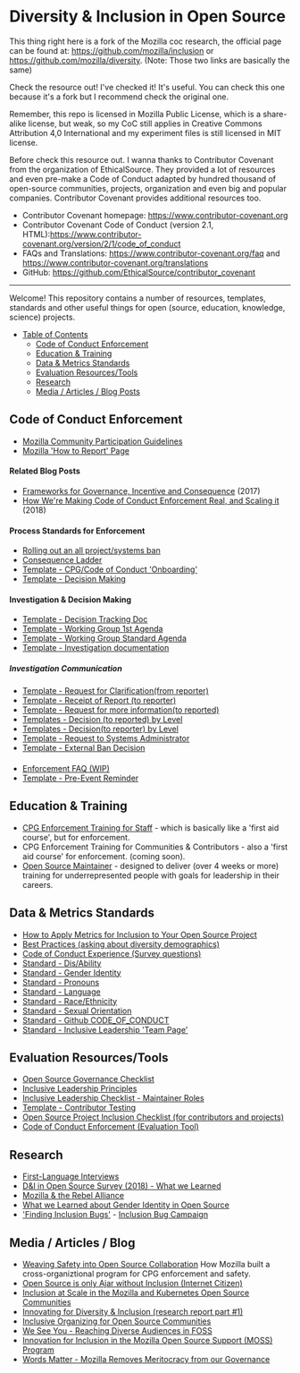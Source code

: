 # Diversity & Inclusion in Open Source

This thing right here is a fork of the Mozilla coc research, the official page can be found at: https://github.com/mozilla/inclusion or https://github.com/mozilla/diversity.
(Note: Those two links are basically the same)

Check the resource out! I've checked it! It's useful. You can check this one because it's a fork but I recommend check the original one.

Remember, this repo is licensed in Mozilla Public License, which is a share-alike license, but weak, so my CoC still applies in Creative Commons Attribution 4,0 International and my experiment files is still licensed in MIT license.

Before check this resource out. I wanna thanks to Contributor Covenant from the organization of EthicalSource. They provided a lot of resources and even pre-make a Code of Conduct adapted by hundred thousand of open-source communities, projects, organization and even big and popular companies.
Contributor Covenant provides additional resources too.
- Contributor Covenant homepage: https://www.contributor-covenant.org
- Contributor Covenant Code of Conduct (version 2.1, HTML):https://www.contributor-covenant.org/version/2/1/code_of_conduct
- FAQs and Translations: https://www.contributor-covenant.org/faq and https://www.contributor-covenant.org/translations
- GitHub: https://github.com/EthicalSource/contributor_covenant
________________________________________________________________________________________
Welcome!  This repository contains a number of resources, templates, standards and other useful things for open (source, education, knowledge, science) projects.  

   * [Table of Contents](#diversity--inclusion-in-open-source)
      * [Code of Conduct  Enforcement](#code-of-conduct--enforcement)
      * [Education &amp; Training](#education--training)
      * [Data &amp; Metrics Standards](#data--metrics-standards)
      * [Evaluation Resources/Tools](#evaluation-resourcestools)
      * [Research](#research)
      * [Media / Articles / Blog Posts](#media--articles--blog)

## Code of Conduct  Enforcement

* [Mozilla Community Participation Guidelines](https://www.mozilla.org/en-US/about/governance/policies/participation/)
* [Mozilla 'How to Report' Page](https://www.mozilla.org/en-US/about/governance/policies/participation/reporting/)

#### Related Blog Posts

* [Frameworks for Governance, Incentive and Consequence](https://medium.com/mozilla-open-innovation/frameworks-for-governance-incentive-and-consequence-in-foss-e1de6c091bdc) (2017)
* [How We're Making Code of Conduct Enforcement Real, and Scaling it](https://medium.com/mozilla-open-innovation/how-were-making-code-of-conduct-enforcement-real-and-scaling-it-3e382cf94415) (2018)

#### Process Standards for Enforcement
* [Rolling out an all project/systems ban](https://github.com/GitHub-Creeper/resources-for-coc/blob/master/code-of-conduct-enforcement/process_documentation/community/ban-rollout.md)
* [Consequence Ladder](https://github.com/GitHub-Creeper/resources-for-coc/blob/master/code-of-conduct-enforcement/consequence-ladder.md)
* [Template - CPG/Code of Conduct 'Onboarding'](https://github.com/GitHub-Creeper/resources-for-coc/blob/master/code-of-conduct-enforcement/cpg-onboarding.md)
* [Template - Decision Making](https://github.com/GitHub-Creeper/resources-for-coc/blob/master/code-of-conduct-enforcement/investigation/working-group/role-groups.md)

#### Investigation & Decision Making
* [Template - Decision Tracking Doc](https://github.com/GitHub-Creeper/resources-for-coc/blob/master/code-of-conduct-enforcement/investigation/working-group/decision.md)
* [Template - Working Group 1st Agenda](https://github.com/GitHub-Creeper/resources-for-coc/blob/master/code-of-conduct-enforcement/investigation/working-group/working-group-first-agenda.md)
* [Template - Working Group Standard Agenda](https://github.com/GitHub-Creeper/resources-for-coc/blob/master/code-of-conduct-enforcement/investigation/working-group/working-group-standard-agenda.md)
* [Template - Investigation documentation](https://github.com/GitHub-Creeper/resources-for-coc/blob/master/code-of-conduct-enforcement/investigation/working-group/incident-investigation-template.md)

##### Investigation Communication
* [Template - Request for Clarification(from reporter)](https://github.com/GitHub-Creeper/resources-for-coc/blob/master/code-of-conduct-enforcement/triage/communications/more-information.md)
* [Template - Receipt of Report (to reporter)](https://github.com/GitHub-Creeper/resources-for-coc/blob/master/code-of-conduct-enforcement/investigation/communication/reporter-investigation-started.md)
* [Template - Request for more information(to reported)](https://github.com/GitHub-Creeper/resources-for-coc/blob/master/code-of-conduct-enforcement/investigation/communication/reported-request-for-clarification.md)
* [Templates - Decision (to reported) by Level](https://github.com/GitHub-Creeper/resources-for-coc/tree/master/code-of-conduct-enforcement/decisions/communication/decision-comms/reported)
* [Templates - Decision(to reporter) by Level](https://github.com/GitHub-Creeper/resources-for-coc/tree/master/code-of-conduct-enforcement/decisions/communication/decision-comms/reporter)
* [Template - Request to Systems Administrator](https://github.com/GitHub-Creeper/resources-for-coc/blob/master/code-of-conduct-enforcement/decisions/communication/decision-comms/systems/level-7.md)
* [Template - External Ban Decision](https://github.com/GitHub-Creeper/resources-for-coc/blob/master/code-of-conduct-enforcement/decisions/communication/decision-comms/reported/decision-matrix-ban.md)

#### 

* [Enforcement FAQ (WIP)](https://github.com/GitHub-Creeper/resources-for-coc/blob/master/code-of-conduct-enforcement/decisions/communication/community_comms/FAQ%20-%20Contributor.md)
* [Template - Pre-Event Reminder](https://github.com/GitHub-Creeper/resources-for-coc/blob/master/code-of-conduct-events/comms/mozillians-pre-event-reminder.md)


## Education & Training

* [CPG Enforcement Training for Staff](https://mozilla.teachable.com/courses/enrolled/634901) - which is basically like a 'first aid course', but for enforcement.
* CPG Enforcement Training for Communities & Contributors  - also a 'first aid course' for enforcement.  (coming soon).
* [Open Source Maintainer](https://mozilla.github.io/maintainer-cohort/) - designed to deliver (over 4 weeks or more) training for underrepresented people with goals for leadership in their careers.

## Data & Metrics Standards
* [How to Apply Metrics for Inclusion to Your Open Source Project](https://medium.com/@sunnydeveloper/how-to-apply-metrics-for-inclusion-to-your-open-source-project-71b4e31a7b0c)
* [Best Practices  (asking about diversity demographics)](https://github.com/GitHub-Creeper/resources-for-coc/blob/master/data-metrics/surveys/best-practices-diverse-data.md)
* [Code of Conduct Experience (Survey questions)](https://github.com/GitHub-Creeper/resources-for-coc/blob/master/data-metrics/surveys/en/cpg-follow-up.md)
* [Standard - Dis/Ability](https://github.com/GitHub-Creeper/resources-for-coc/blob/master/data-metrics/surveys/en/disability.md)
* [Standard - Gender Identity](https://github.com/GitHub-Creeper/resources-for-coc/blob/master/data-metrics/surveys/en/gender-identity.md)
* [Standard - Pronouns](https://github.com/GitHub-Creeper/resources-for-coc/blob/master/data-metrics/surveys/en/gender-pronouns.md)
* [Standard - Language](https://github.com/GitHub-Creeper/resources-for-coc/blob/master/data-metrics/surveys/en/language.md)
* [Standard - Race/Ethnicity](https://github.com/GitHub-Creeper/resources-for-coc/blob/master/data-metrics/surveys/en/race-ethnicity.md)
* [Standard - Sexual Orientation](https://github.com/GitHub-Creeper/resources-for-coc/blob/master/data-metrics/surveys/en/sexual-orientation.md)
* [Standard - Github CODE_OF_CONDUCT](https://github.com/mozilla/repo-templates/blob/master/templates/CODE_OF_CONDUCT.md)
* [Standard - Inclusive Leadership 'Team Page'](https://github.com/GitHub-Creeper/resources-for-coc/blob/master/leadership/inclusive-leadership-template.md)


## Evaluation Resources/Tools

* [Open Source Governance Checklist](https://github.com/GitHub-Creeper/resources-for-coc/blob/master/evaluation_tools/governance-basic.md)
* [Inclusive Leadership Principles](https://github.com/emmairwin/wg-diversity-inclusion/blob/master/focus-areas/leadership/assets/leadership-principles.md)
* [Inclusive Leadership Checklist - Maintainer Roles](https://github.com/GitHub-Creeper/resources-for-coc/blob/master/leadership/leadership-principles-checklist-maintainer-tasks.md)
* [Template - Contributor Testing](https://github.com/GitHub-Creeper/resources-for-coc/blob/master/evaluation_tools/contributor-testing-steps.md)
* [Open Source Project Inclusion Checklist (for contributors and projects)](https://github.com/GitHub-Creeper/resources-for-coc/blob/master/evaluation_tools/contributor-assessment-basic.md.md)
* [Code of Conduct Enforcement (Evaluation Tool)](https://mozilla.github.io/diversity-coc-review.io/modules/assessment/protected-groups/)

## Research

* [First-Language Interviews](https://medium.com/mozilla-open-innovation/celebrating-mother-language-day-in-open-source-5bd254890094)
* [D&I in Open Source Survey (2018) - What we Learned](https://docs.google.com/presentation/d/13UxBGj2lI66SLjl6sp4NE3DH2ndT0k5QM0pPyyzZXuY/edit#slide=id.g25275a8168_3_275)
* [Mozilla & the Rebel Alliance](https://report.mozilla.community/)
* [What we Learned about Gender Identity in Open Source](https://medium.com/@sunnydeveloper/what-we-learned-about-gender-identity-in-open-source-d9acea0b7586)
* ['Finding Inclusion Bugs'](https://medium.com/@sunnydeveloper/technical-volunteer-needed-help-me-find-inclusivity-bugs-b13644bf583a)  - [Inclusion Bug Campaign](https://medium.com/@sunnydeveloper/squash-inclusion-bugs-982a3e5ee29d)


## Media / Articles / Blog

* [Weaving Safety into Open Source Collaboration](https://blog.mozilla.org/community/2020/09/10/weaving-safety-into-the-fabric-of-open-source/) How Mozilla built a cross-organiztional program for CPG enforcement and safety.
* [Open Source is only Ajar without Inclusion (Internet Citizen)](https://blog.mozilla.org/internetcitizen/2019/03/04/open-source-inclusion/)
* [Inclusion at Scale in the Mozilla and Kubernetes Open Source Communities](https://thenewstack.io/inclusion-at-scale-in-the-mozilla-and-kubernetes-open-source-communities/)
* [Innovating for Diversity & Inclusion (research report part #1)](https://medium.com/mozilla-open-innovation/a-time-for-action-innovating-for-diversity-inclusion-in-open-source-communities-6922fef4675e)
* [Inclusive Organizing for Open Source Communities](https://medium.com/mozilla-open-innovation/reflection-inclusive-organizing-for-open-source-communities-9c44f0b689c1)
* [We See You - Reaching Diverse Audiences in FOSS](https://medium.com/mozilla-open-innovation/we-see-you-reaching-diverse-audiences-in-foss-4e83efc86425)
* [Innovation for Inclusion in the Mozilla Open Source Support (MOSS) Program](https://blog.mozilla.org/careers/innovating-for-inclusion-in-the-mozilla-open-source-support-program/)
* [Words Matter - Mozilla Removes Meritocracy from our Governance](https://blog.mozilla.org/careers/words-matter-moving-beyond-meritocracy/)
